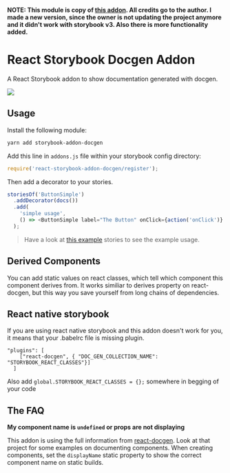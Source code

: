 **NOTE: This module is copy of [this addon](https://github.com/mihalik/react-storybook-addon-docgen). All credits go to the author.
I made a new version, since the owner is not updating the project anymore and it didn't work with storybook v3. Also there is more functionality added.**

# React Storybook Docgen Addon

A React Storybook addon to show documentation generated with docgen.

![](https://cldup.com/5TsRkHW2QE.png)

## Usage

Install the following module:

```sh
yarn add storybook-addon-docgen
```

Add this line in `addons.js` file within your storybook config directory:

```js
require('react-storybook-addon-docgen/register');
```

Then add a decorator to your stories.

```js
storiesOf('ButtonSimple')
  .addDecorator(docs())
  .add(
    'simple usage',
    () => <ButtonSimple label="The Button" onClick={action('onClick')} />,
  );
```

> Have a look at [this example](example/story.js) stories to see the example usage.

## Derived Components

You can add static values on react classes, which tell which component this component derives from.
It works similiar to derives property on react-docgen, but this way you save yourself from long chains of dependencies.


## React native storybook
If you are using react native storybook and this addon doesn't work for you, it means that your .babelrc file is missing plugin.

```
"plugins": [
    ["react-docgen", { "DOC_GEN_COLLECTION_NAME": "STORYBOOK_REACT_CLASSES"}]
  ]
```

Also add `global.STORYBOOK_REACT_CLASSES = {};` somewhere in begging of your code

## The FAQ

**My component name is `undefined` or props are not displaying**

This addon is using the full information from [react-docgen](https://github.com/reactjs/react-docgen).  Look at that project for some examples on documenting components.  When creating components, set the `displayName` static property to show the correct component name on static builds.
